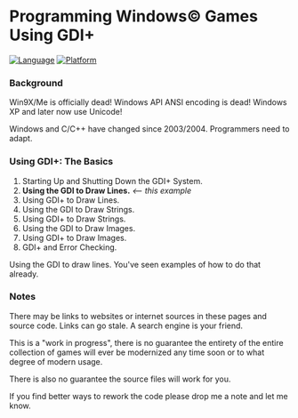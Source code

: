 # Programming Windows© Games Using GDI+

[![Language](https://img.shields.io/badge/Language%20-C++-blue.svg)](https://github.com/GeorgePimpleton/Win32-games/)
[![Platform](https://img.shields.io/badge/Platform%20-Win32-blue.svg)](https://github.com/GeorgePimpleton/Win32-games/)

### Background

Win9X/Me is officially dead!  Windows API ANSI encoding is dead!  Windows XP and later now use Unicode!

Windows and C/C++ have changed since 2003/2004.  Programmers need to adapt.

### Using GDI+: The Basics

1. Starting Up and Shutting Down the GDI+ System.
2. **Using the GDI to Draw Lines.**  *<-- this example*
3. Using GDI+ to Draw Lines.
4. Using the GDI to Draw Strings.
5. Using GDI+ to Draw Strings.
6. Using the GDI to Draw Images.
7. Using GDI+ to Draw Images.
8. GDI+ and Error Checking.

Using the GDI to draw lines.  You've seen examples of how to do that already.

### Notes

There may be links to websites or internet sources in these pages and source code. Links can go stale. A search engine is your friend.

This is a "work in progress", there is no guarantee the entirety of the entire collection of games will ever be modernized any time soon or to what degree of modern usage.

There is also no guarantee the source files will work for you.

If you find better ways to rework the code please drop me a note and let me know.